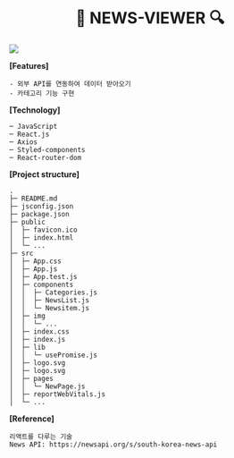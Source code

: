 <div align="center"><h1>📰 NEWS-VIEWER 🔍</h1></div>

<img src="./src/img/news-viewer.gif">

**[Features]**

```
- 외부 API를 연동하여 데이터 받아오기
- 카테고리 기능 구현
```

**[Technology]**

```
─ JavaScript
─ React.js
─ Axios
─ Styled-components
─ React-router-dom
```

**[Project structure]**

```
.
├─ README.md
├─ jsconfig.json
├─ package.json
├─ public
│  ├─ favicon.ico
│  ├─ index.html
│  └─ ...
├─ src
│  ├─ App.css
│  ├─ App.js
│  ├─ App.test.js
│  ├─ components
│  │  ├─ Categories.js
│  │  ├─ NewsList.js
│  │  └─ Newsitem.js
│  ├─ img
│  │  └─ ...
│  ├─ index.css
│  ├─ index.js
│  ├─ lib
│  │  └─ usePromise.js
│  ├─ logo.svg
│  ├─ logo.svg
│  ├─ pages
│  │  └─ NewPage.js
│  ├─ reportWebVitals.js
│  └─ ...
```

**[Reference]**

```
리액트를 다루는 기술
News API: https://newsapi.org/s/south-korea-news-api
```
